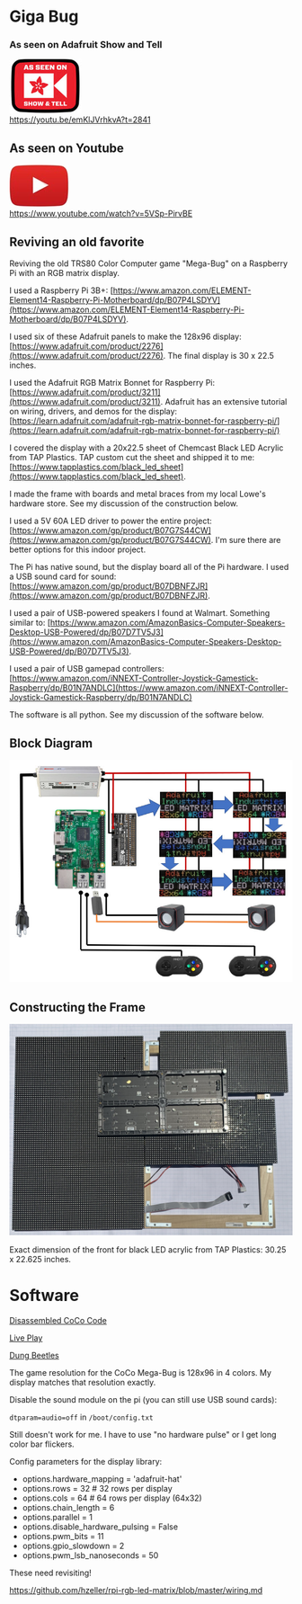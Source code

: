 # Giga Bug

### As seen on Adafruit Show and Tell
[![](art/adafruit.jpg)](https://www.adafruit.com/) <br>
https://youtu.be/emKlJVrhkvA?t=2841

## As seen on Youtube
[![](art/youtube.jpg)](https://www.youtube.com/) <br>
https://www.youtube.com/watch?v=5VSp-PirvBE

## Reviving an old favorite

Reviving the old TRS80 Color Computer game "Mega-Bug" on a Raspberry Pi with an RGB matrix display.

I used a Raspberry Pi 3B+: [https://www.amazon.com/ELEMENT-Element14-Raspberry-Pi-Motherboard/dp/B07P4LSDYV](https://www.amazon.com/ELEMENT-Element14-Raspberry-Pi-Motherboard/dp/B07P4LSDYV).

I used six of these Adafruit panels to make the 128x96 display: [https://www.adafruit.com/product/2276](https://www.adafruit.com/product/2276). The final display is 30 x 22.5 inches.

I used the Adafruit RGB Matrix Bonnet for Raspberry Pi: [https://www.adafruit.com/product/3211](https://www.adafruit.com/product/3211). Adafruit has an extensive tutorial on wiring, drivers, and
demos for the display: [https://learn.adafruit.com/adafruit-rgb-matrix-bonnet-for-raspberry-pi/](https://learn.adafruit.com/adafruit-rgb-matrix-bonnet-for-raspberry-pi/)

I covered the display with a 20x22.5 sheet of Chemcast Black LED Acrylic from TAP Plastics. TAP custom cut the sheet and shipped it to me: [https://www.tapplastics.com/black_led_sheet](https://www.tapplastics.com/black_led_sheet).

I made the frame with boards and metal braces from my local Lowe's hardware store. See my discussion of the construction below.

I used a 5V 60A LED driver to power the entire project: [https://www.amazon.com/gp/product/B07G7S44CW](https://www.amazon.com/gp/product/B07G7S44CW). I'm sure there are better options for this indoor project.

The Pi has native sound, but the display board all of the Pi hardware. I used a USB sound card for sound: [https://www.amazon.com/gp/product/B07DBNFZJR](https://www.amazon.com/gp/product/B07DBNFZJR). 

I used a pair of USB-powered speakers I found at Walmart. Something similar to: [https://www.amazon.com/AmazonBasics-Computer-Speakers-Desktop-USB-Powered/dp/B07D7TV5J3](https://www.amazon.com/AmazonBasics-Computer-Speakers-Desktop-USB-Powered/dp/B07D7TV5J3).

I used a pair of USB gamepad controllers: [https://www.amazon.com/iNNEXT-Controller-Joystick-Gamestick-Raspberry/dp/B01N7ANDLC](https://www.amazon.com/iNNEXT-Controller-Joystick-Gamestick-Raspberry/dp/B01N7ANDLC)

The software is all python. See my discussion of the software below.

## Block Diagram

![](art/block.jpg)

## Constructing the Frame

![](art/frame.jpg)

Exact dimension of the front for black LED acrylic from TAP Plastics: 30.25 x 22.625 inches.

# Software

[Disassembled CoCo Code](http://computerarcheology.com/CoCo/Megabug/Code.html)

[Live Play](https://www.youtube.com/watch?v=TQK982Kbe0s&t=16s)

[Dung Beetles](https://www.youtube.com/watch?v=DlIxErE8Pgs)

The game resolution for the CoCo Mega-Bug is 128x96 in 4 colors. My display matches that resolution exactly.

Disable the sound module on the pi (you can still use USB sound cards):

`dtparam=audio=off` in `/boot/config.txt`

Still doesn't work for me. I have to use "no hardware pulse" or I get long color bar flickers.

Config parameters for the display library:

  - options.hardware_mapping = 'adafruit-hat'
  - options.rows = 32 # 32 rows per display
  - options.cols = 64 # 64 rows per display (64x32)
  - options.chain_length = 6
  - options.parallel = 1
  - options.disable_hardware_pulsing = False
  - options.pwm_bits = 11
  - options.gpio_slowdown = 2
  - options.pwm_lsb_nanoseconds = 50
  
These need revisiting!
  
https://github.com/hzeller/rpi-rgb-led-matrix/blob/master/wiring.md

